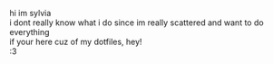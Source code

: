 hi im sylvia <br />
i dont really know what i do since im really scattered and want to do everything <br />
if your here cuz of my dotfiles, hey! <br />
:3 <br />
